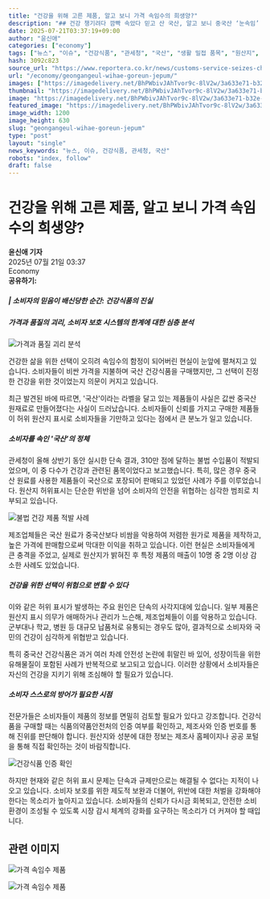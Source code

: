```yaml
---
title: "건강을 위해 고른 제품, 알고 보니 가격 속임수의 희생양?"
description: "## 건강 챙기려다 깜빡 속았다 믿고 산 국산, 알고 보니 중국산 ‘눈속임’ 수법에 소비자 분노 커져 ..."
date: 2025-07-21T03:37:19+09:00
author: "윤신애"
categories: ["economy"]
tags: ["뉴스", "이슈", "건강식품", "관세청", "국산", "생활 밀접 품목", "원산지", "중국산", "소비자보호전략", "건강식품신뢰도"]
hash: 3092c823
source_url: "https://www.reportera.co.kr/news/customs-service-seizes-chinese-health-food-products/"
url: "/economy/geongangeul-wihae-goreun-jepum/"
images: ["https://imagedelivery.net/BhPWbivJAhTvor9c-8lV2w/3a633e71-b32e-48fe-92af-e75f0ae34f00/public", "https://imagedelivery.net/BhPWbivJAhTvor9c-8lV2w/dd37ebd6-b65d-4ec1-2723-f6f2d76a0100/public", "https://imagedelivery.net/BhPWbivJAhTvor9c-8lV2w/2fdfeff0-69a9-471e-af48-3921fde85f00/public", "https://imagedelivery.net/BhPWbivJAhTvor9c-8lV2w/5ca1fc13-0081-498d-0be9-9afb44b5e000/public", "https://imagedelivery.net/BhPWbivJAhTvor9c-8lV2w/a5faa0da-2f6b-423c-b956-e34114a86500/public"]
thumbnail: "https://imagedelivery.net/BhPWbivJAhTvor9c-8lV2w/3a633e71-b32e-48fe-92af-e75f0ae34f00/public"
image: "https://imagedelivery.net/BhPWbivJAhTvor9c-8lV2w/3a633e71-b32e-48fe-92af-e75f0ae34f00/public"
featured_image: "https://imagedelivery.net/BhPWbivJAhTvor9c-8lV2w/3a633e71-b32e-48fe-92af-e75f0ae34f00/public"
image_width: 1200
image_height: 630
slug: "geongangeul-wihae-goreun-jepum"
type: "post"
layout: "single"
news_keywords: "뉴스, 이슈, 건강식품, 관세청, 국산"
robots: "index, follow"
draft: false
---
```


# 건강을 위해 고른 제품, 알고 보니 가격 속임수의 희생양?

**윤신애 기자**  
2025년 07월 21일 03:37  
Economy  
**공유하기:**

##### | 소비자의 믿음이 배신당한 순간: 건강식품의 진실
##### 가격과 품질의 괴리, 소비자 보호 시스템의 한계에 대한 심층 분석

![가격과 품질 괴리 분석](https://imagedelivery.net/BhPWbivJAhTvor9c-8lV2w/2fdfeff0-69a9-471e-af48-3921fde85f00/public)


건강한 삶을 위한 선택이 오히려 속임수의 함정이 되어버린 현실이 눈앞에 펼쳐지고 있습니다. 소비자들이 비싼 가격을 지불하며 국산 건강식품을 구매했지만, 그 선택이 진정한 건강을 위한 것이었는지 의문이 커지고 있습니다.

최근 발견된 바에 따르면, '국산'이라는 라벨을 달고 있는 제품들이 사실은 값싼 중국산 원재료로 만들어졌다는 사실이 드러났습니다. 소비자들이 신뢰를 가지고 구매한 제품들이 허위 원산지 표시로 소비자들을 기만하고 있다는 점에서 큰 분노가 일고 있습니다.

##### 소비자를 속인 '국산'의 정체

관세청이 올해 상반기 동안 실시한 단속 결과, 310만 점에 달하는 불법 수입품이 적발되었으며, 이 중 다수가 건강과 관련된 품목이었다고 보고했습니다. 특히, 많은 경우 중국산 원료를 사용한 제품들이 국산으로 포장되어 판매되고 있었던 사례가 주를 이루었습니다. 원산지 허위표시는 단순한 위반을 넘어 소비자의 안전을 위협하는 심각한 범죄로 치부되고 있습니다.

![불법 건강 제품 적발 사례](https://imagedelivery.net/BhPWbivJAhTvor9c-8lV2w/3a633e71-b32e-48fe-92af-e75f0ae34f00/public)


제조업체들은 국산 원료가 중국산보다 비쌈을 악용하여 저렴한 원가로 제품을 제작하고, 높은 가격에 판매함으로써 막대한 이익을 취하고 있습니다. 이런 현실은 소비자들에게 큰 충격을 주었고, 실제로 원산지가 밝혀진 후 특정 제품의 매출이 10명 중 2명 이상 감소한 사례도 있었습니다.

##### 건강을 위한 선택이 위험으로 변할 수 있다

이와 같은 허위 표시가 발생하는 주요 원인은 단속의 사각지대에 있습니다. 일부 제품은 원산지 표시 의무가 애매하거나 관리가 느슨해, 제조업체들이 이를 악용하고 있습니다. 군부대나 학교, 병원 등 대규모 납품처로 유통되는 경우도 많아, 결과적으로 소비자와 국민의 건강이 심각하게 위협받고 있습니다.

특히 중국산 건강식품은 과거 여러 차례 안전성 논란에 휘말린 바 있어, 성장이득을 위한 유해물질이 포함된 사례가 반복적으로 보고되고 있습니다. 이러한 상황에서 소비자들은 자신의 건강을 지키기 위해 조심해야 할 필요가 있습니다.

##### 소비자 스스로의 방어가 필요한 시점

전문가들은 소비자들이 제품의 정보를 면밀히 검토할 필요가 있다고 강조합니다. 건강식품을 구매할 때는 식품의약품안전처의 인증 여부를 확인하고, 제조사와 인증 번호를 통해 진위를 판단해야 합니다. 원산지와 성분에 대한 정보는 제조사 홈페이지나 공공 포털을 통해 직접 확인하는 것이 바람직합니다.

![건강식품 인증 확인](https://imagedelivery.net/BhPWbivJAhTvor9c-8lV2w/dd37ebd6-b65d-4ec1-2723-f6f2d76a0100/public)


하지만 현재와 같은 허위 표시 문제는 단속과 규제만으로는 해결될 수 없다는 지적이 나오고 있습니다. 소비자 보호를 위한 제도적 보완과 더불어, 위반에 대한 처벌을 강화해야 한다는 목소리가 높아지고 있습니다. 소비자들의 신뢰가 다시금 회복되고, 안전한 소비 환경이 조성될 수 있도록 시장 감시 체계의 강화를 요구하는 목소리가 더 커져야 할 때입니다.

## 관련 이미지

![가격 속임수 제품](https://imagedelivery.net/BhPWbivJAhTvor9c-8lV2w/5ca1fc13-0081-498d-0be9-9afb44b5e000/public)

![가격 속임수 제품](https://imagedelivery.net/BhPWbivJAhTvor9c-8lV2w/a5faa0da-2f6b-423c-b956-e34114a86500/public)

